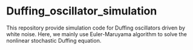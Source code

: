 # Duffing_oscillator_simulation

This repository provide simulation code for Duffing oscillators driven by white noise. Here, we mainly use Euler-Maruyama algorithm to solve the nonlinear stochastic Duffing equation.
